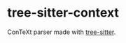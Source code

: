 tree-sitter-context
==================

ConTeXt parser made with [tree-sitter][].

[tree-sitter]: https://github.com/tree-sitter/tree-sitter
